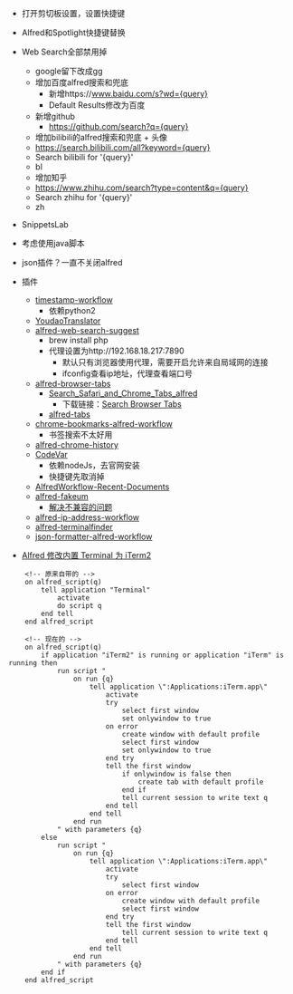 - 打开剪切板设置，设置快捷键
- Alfred和Spotlight快捷键替换
- Web Search全部禁用掉
    - google留下改成gg
    - 增加百度alfred搜索和兜底
	    - 新增https://www.baidu.com/s?wd={query}
	    - Default Results修改为百度
    - 新增github
	    - https://github.com/search?q={query}
    - 增加bilibili的alfred搜索和兜底 + 头像
	- https://search.bilibili.com/all?keyword={query}
	- Search bilibili for '{query}'
	- bl
    - 增加知乎
	- https://www.zhihu.com/search?type=content&q={query}
	- Search zhihu for '{query}'
	- zh

- SnippetsLab
- 考虑使用java脚本
- json插件？一直不关闭alfred
- 插件
    - [timestamp-workflow](https://github.com/xindoo/timestamp-workflow)
        - 依赖python2
    - [YoudaoTranslator](https://github.com/wensonsmith/YoudaoTranslator)
    - [alfred-web-search-suggest](https://github.com/zqzten/alfred-web-search-suggest)
        - brew install php
        - 代理设置为http://192.168.18.217:7890
            - 默认只有浏览器使用代理，需要开启允许来自局域网的连接
            - ifconfig查看ip地址，代理查看端口号
    - [alfred-browser-tabs](https://github.com/epilande/alfred-browser-tabs)
        - [Search_Safari_and_Chrome_Tabs_alfred](https://github.com/barn/Search_Safari_and_Chrome_Tabs_alfred)
            - 下载链接：[Search Browser Tabs](http://www.packal.org/workflow/search-safari-and-chrome-tabs)
        - [alfred-tabs](https://github.com/importre/alfred-tabs)
    - [chrome-bookmarks-alfred-workflow](https://github.com/mdreizin/chrome-bookmarks-alfred-workflow#readme)
        - 书签搜索不太好用
    - [alfred-chrome-history](https://github.com/tupton/alfred-chrome-history)
    - [CodeVar](https://github.com/xudaolong/CodeVar)
        - 依赖nodeJs，去官网安装
        - 快捷键先取消掉
    - [AlfredWorkflow-Recent-Documents](https://github.com/mpco/AlfredWorkflow-Recent-Documents)
    - [alfred-fakeum](https://github.com/deanishe/alfred-fakeum)
        - [解决不兼容的问题](https://github.com/giovannicoppola/alfred-fakeum)
    - [alfred-ip-address-workflow](https://github.com/alexchantastic/alfred-ip-address-workflow)
    - [alfred-terminalfinder](https://github.com/LeEnno/alfred-terminalfinder)
    - [json-formatter-alfred-workflow](https://github.com/gymgle/json-formatter-alfred-workflow)
- [Alfred 修改内置 Terminal 为 iTerm2](https://ld246.com/article/1567998289912)
```shell
    <!-- 原来自带的 -->
    on alfred_script(q)
        tell application "Terminal"
            activate
            do script q
        end tell
    end alfred_script

    <!-- 现在的 -->
    on alfred_script(q)
        if application "iTerm2" is running or application "iTerm" is running then
            run script "
                on run {q}
                    tell application \":Applications:iTerm.app\"
                        activate
                        try
                            select first window
                            set onlywindow to true
                        on error
                            create window with default profile
                            select first window
                            set onlywindow to true
                        end try
                        tell the first window
                            if onlywindow is false then
                                create tab with default profile
                            end if
                            tell current session to write text q
                        end tell
                    end tell
                end run
            " with parameters {q}
        else
            run script "
                on run {q}
                    tell application \":Applications:iTerm.app\"
                        activate
                        try
                            select first window
                        on error
                            create window with default profile
                            select first window
                        end try
                        tell the first window
                            tell current session to write text q
                        end tell
                    end tell
                end run
            " with parameters {q}
        end if
    end alfred_script
```
